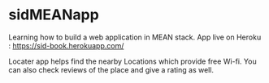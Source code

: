 # sidMEANapp

Learning how to build a web application in MEAN stack.
App live on Heroku : https://sid-book.herokuapp.com/

Locater app helps find the nearby Locations which provide free Wi-fi. You can also check reviews of the place and give a rating as well.
